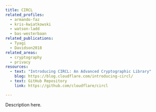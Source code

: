 ```yaml
---
title: CIRCL
related_profiles:
  - armando-faz
  - kris-kwiatkowski
  - watson-ladd
  - bas-westerbaan
related_publications:
  - Tyagi
  - Davidson2018
related_areas:
  - cryptography
  - privacy
resources:
  - text: "Introducing CIRCL: An Advanced Cryptographic Library"
    blog: https://blog.cloudflare.com/introducing-circl/
  - text: GitHub Repository
    link: https://github.com/cloudflare/circl

---
```


Description here.
